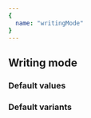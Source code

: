 ```yaml
---
{
  name: "writingMode"
}
---
```


## Writing mode

### Default values
<!-- defaults.values.start -->
<!-- defaults.values.end -->


### Default variants
<!-- defaults.variants.start -->
<!-- defaults.variants.end -->